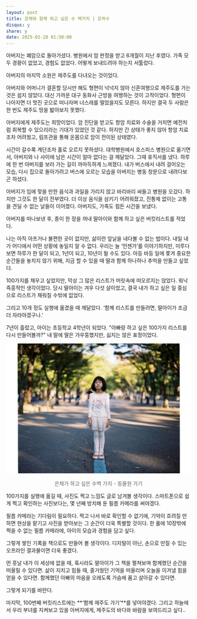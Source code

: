 ```yaml
---
layout: post
title: 은채와 함께 하고 싶은 수 백가지 | 은하수
disqus: y
share: y
date: 2025-02-28 01:50:00
---
```


아버지는 폐암으로 돌아가셨다. 병원에서 암 판정을 받고 6개월이 지난 후였다. 가족 모두 경황이 없었고, 경험도 없었다. 어떻게 보내드려야 하는지 서툴렀다.

아버지의 마지막 소원은 제주도를 다녀오는 것이었다.

아버지와 어머니가 결혼할 당시만 해도 형편이 넉넉지 않아 신혼여행으로 제주도를 가는 것은 쉽지 않았다. 대신 가까운 대구 동화사 근방을 여행하는 것이 고작이었다. 형편이 나아지면 더 멋진 곳으로 떠나자며 너스레를 떨었을지도 모른다. 하지만 결국 두 사람은 한 번도 제주도 땅을 밟아보지 못했다.

아버지에게 제주도는 희망이었다. 암 진단을 받고도 항암 치료와 수술을 거치면 예전처럼 회복할 수 있으리라는 기대가 있었던 것 같다. 하지만 간 상태가 좋지 않아 항암 치료조차 어려웠고, 림프관을 통해 온몸으로 암이 전이된 상태였다.

시간이 갈수록 계단조차 홀로 오르지 못하셨다. 대학병원에서 호스피스 병원으로 옮기면서, 아버지와 나 사이에 남은 시간이 얼마 없다는 걸 깨달았다. 그때 휴직서를 냈다. 하루에 한 번 아버지를 보러 가는 길이 까마득하게 느껴졌다. 내가 버스에서 내려 걸어오는 모습, 다시 집으로 돌아가려고 버스에 오르는 모습을 아버지는 병동 창문으로 내려다보곤 하셨다.

아버지가 입에 맞을 만한 음식과 과일을 가리지 않고 바리바리 싸들고 병원을 오갔다. 하지만 그것도 한 달이 전부였다. 더 이상 음식을 삼키기 어려워졌고, 진통제 없이는 고통을 견딜 수 없는 날들이 이어졌다. 아버지도, 가족도 힘든 시간을 보냈다.

아버지를 떠나보낸 후, 종이 한 장을 꺼내 딸아이와 함께 하고 싶은 버킷리스트를 적었다.

나는 아직 아프거나 불편한 곳이 없지만, 삶이란 앞날을 내다볼 수 없는 법이다. 내일 내가 어디에서 어떤 상황에 놓일지 알 수 없다. 우리는 늘 ‘언젠가’를 이야기하지만, 미루다 보면 하루가 한 달이 되고, 1년이 되고, 10년이 될 수도 있다. 아등 바등 일에 쫓겨 중요한 순간들을 놓치지 않기 위해, 지금 할 수 있을 때 딸과 함께 하나하나 추억을 만들고 싶었다.

100가지를 채우고 싶었지만, 막상 그 많은 리스트가 머릿속에 떠오르지는 않았다. 워낙 즉흥적인 생각이었다. 당시 딸아이는 겨우 다섯 살이었고, 결국 내가 하고 싶은 일 중심으로 리스트가 채워질 수밖에 없었다.

그리고 10개 정도 실행에 옮겼을 때 깨달았다.
‘함께 리스트를 만들려면, 딸아이가 조금 더 자라야겠구나.’

7년이 흘렀고, 아이는 초등학교 4학년이 되었다.
"아빠랑 하고 싶은 100가지 리스트를 다시 만들어볼까?"
내 말에 딸은 갸우뚱했지만, 싫지는 않은 표정이었다.



![은채가 하고 싶은 수백 가지 - 동물원 가기](/images/eunchae100.JPG)

<p style="text-align: center; font-size: 14px; color: #666;">
은채가 하고 싶은 수백 가지 - 동물원 가기
</p>


100가지를 실행에 옮길 때, 사진도 찍고 느낌도 글로 남겨볼 생각이다. 스마트폰으로 쉽게 찍고 확인하는 사진보다는, 몇 년째 방치해 둔 필름 카메라를 써야겠다.

필름 카메라는 기다림이 필요하다. 찍고 나서 바로 확인할 수 없기에, 기억이 흐려질 만하면 현상을 맡기고 사진을 받아보는 그 순간이 더욱 특별할 것이다. 한 롤에 10장밖에 찍을 수 없는 필름 카메라에, 아이의 모습과 경험을 담고 싶다.

그렇게 쌓인 기록을 책으로도 만들어 볼 생각이다. 디지털이 아닌, 손으로 만질 수 있는 오프라인 결과물이면 더욱 좋겠다.

먼 훗날 내가 이 세상에 없을 때, 혹시라도 딸아이가 그 책을 펼쳐보며 함께했던 순간을 떠올릴 수 있다면. 삶이 지치고 힘들 때, 즐거웠던 기억을 떠올리며 오늘을 이겨낼 힘을 얻을 수 있다면. 함께했던 아빠의 마음을 오래도록 가슴에 품고 살아갈 수 있다면.

그렇게 되기를 바란다.

마지막, 100번째 버킷리스트에는 **‘함께 제주도 가기’**를 넣어야겠다.
그리고 하늘에서 우리 부녀를 지켜보고 있을 아버지에게, 제주도의 바다와 바람을 보여드리고 싶다..
